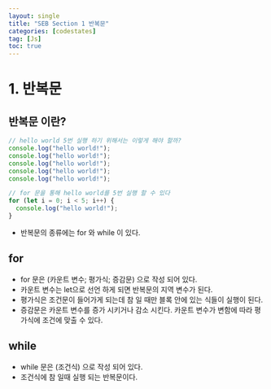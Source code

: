 ```yaml
---
layout: single
title: "SEB Section 1 반복문"
categories: [codestates]
tag: [Js]
toc: true
---
```


# 1. 반복문

## 반복문 이란?

```javascript
// hello world 5번 실행 하기 위해서는 이렇게 해야 할까?
console.log("hello world!");
console.log("hello world!");
console.log("hello world!");
console.log("hello world!");
console.log("hello world!");

// for 문을 통해 hello world를 5번 실행 할 수 있다
for (let i = 0; i < 5; i++) {
  console.log("hello world!");
}
```

- 반복문의 종류에는 for 와 while 이 있다.

## for

- for 문은 (카운트 변수; 평가식; 증감문) 으로 작성 되어 있다.
- 카운트 변수는 let으로 선언 하게 되면 반복문의 지역 변수가 된다.
- 평가식은 조건문이 들어가게 되는데 참 일 때만 블록 안에 있는 식들이 실행이 된다.
- 증감문은 카운트 변수를 증가 시키거나 감소 시킨다. 카운트 변수가 변함에 따라 평가식에 조건에 맞출 수 있다.

## while

- while 문은 (조건식) 으로 작성 되어 있다.
- 조건식에 참 일때 실행 되는 반복문이다.
